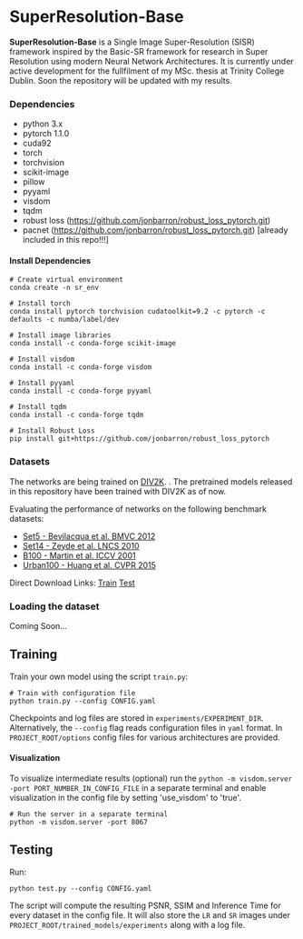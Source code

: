﻿# SuperResolution-Base
 
 **SuperResolution-Base** is a Single Image Super-Resolution (SISR) framework inspired by the Basic-SR framework for research in Super Resolution using modern Neural Network Architectures. It is currently under active development for the fullfilment of my MSc. thesis at Trinity College Dublin. Soon the repository will be updated with my results.
 
### Dependencies
  * python 3.x
  * pytorch 1.1.0
  * cuda92
  * torch
  * torchvision
  * scikit-image
  * pillow
  * pyyaml
  * visdom
  * tqdm
  * robust loss (https://github.com/jonbarron/robust_loss_pytorch.git)
  * pacnet (https://github.com/jonbarron/robust_loss_pytorch.git) [already included in this repo!!!]

#### Install Dependencies
```
# Create virtual environment
conda create -n sr_env

# Install torch
conda install pytorch torchvision cudatoolkit=9.2 -c pytorch -c defaults -c numba/label/dev

# Install image libraries
conda install -c conda-forge scikit-image

# Install visdom
conda install -c conda-forge visdom

# Install pyyaml
conda install -c conda-forge pyyaml

# Install tqdm
conda install -c conda-forge tqdm

# Install Robust Loss
pip install git+https://github.com/jonbarron/robust_loss_pytorch
```

### Datasets
The networks are being trained on [DIV2K](https://data.vision.ee.ethz.ch/cvl/DIV2K). . The pretrained models released in this repository have been trained with DIV2K as of now.

Evaluating the performance of networks on the following benchmark datasets:

* [Set5 - Bevilacqua et al. BMVC 2012](http://people.rennes.inria.fr/Aline.Roumy/results/SR_BMVC12.html)
* [Set14 - Zeyde et al. LNCS 2010](https://sites.google.com/site/romanzeyde/research-interests)
* [B100 - Martin et al. ICCV 2001](https://www2.eecs.berkeley.edu/Research/Projects/CS/vision/bsds/)
* [Urban100 - Huang et al. CVPR 2015](https://sites.google.com/site/jbhuang0604/publications/struct_sr)

Direct Download Links:
[Train](data.vision.ee.ethz.ch/cvl/DIV2K/DIV2K_train_HR.zip)
[Test](vllab.ucmerced.edu/wlai24/LapSRN/results/SR_testing_datasets.zip)

### Loading the dataset
Coming Soon...

## Training
Train your own model using the script `train.py`:
```
# Train with configuration file
python train.py --config CONFIG.yaml
```

Checkpoints and log files are stored in `experiments/EXPERIMENT_DIR`. Alternatively, the `--config` flag reads configuration files in `yaml` format. In `PROJECT_ROOT/options` config files for various architectures are provided.

#### Visualization
To visualize intermediate results (optional) run the `python -m visdom.server -port PORT_NUMBER_IN_CONFIG_FILE` in a separate terminal and enable visualization in the config file by setting 'use_visdom' to 'true'.

```
# Run the server in a separate terminal
python -m visdom.server -port 8067
```

## Testing
Run:
```
python test.py --config CONFIG.yaml 
```
The script will compute the resulting PSNR, SSIM and Inference Time for every dataset in the config file. It will also store the `LR` and `SR` images under `PROJECT_ROOT/trained_models/experiments` along with a log file.


